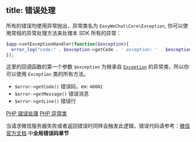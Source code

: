 title: 错误处理
---

所有的错误均使用异常抛出，异常类名为 `EasyWeChat\Core\Exception`, 你可以使用常规的异常处理方法来处理本 SDK 所有的异常：

```php
$app->setExceptionHandler(function($exception){
  error_log("code:" . $exception->getCode . ' exception: ' . $exception->getMessage());
});
```

这里的回调函数的第一个参数 `$exception` 为继承自 [`Exception`](http://php.net/manual/zh/class.exception.php) 的异常类，所以你可以使用 `Exception` 类的所有方法。

- `$error->getCode()` 错误码，ex: `40001`
- `$error->getMessage()` 错误消息
- `$error->getLine()` 错误行

[PHP 错误处理](http://php.net/manual/zh/book.errorfunc.php)
[PHP 异常类](http://php.net/manual/zh/class.exception.php)

当请求微信服务器失败或者返回错误时同样会触发此逻辑，错误代码请参考：[微信官方文档](http://mp.weixin.qq.com/wiki/) 中**全局错误码章节**